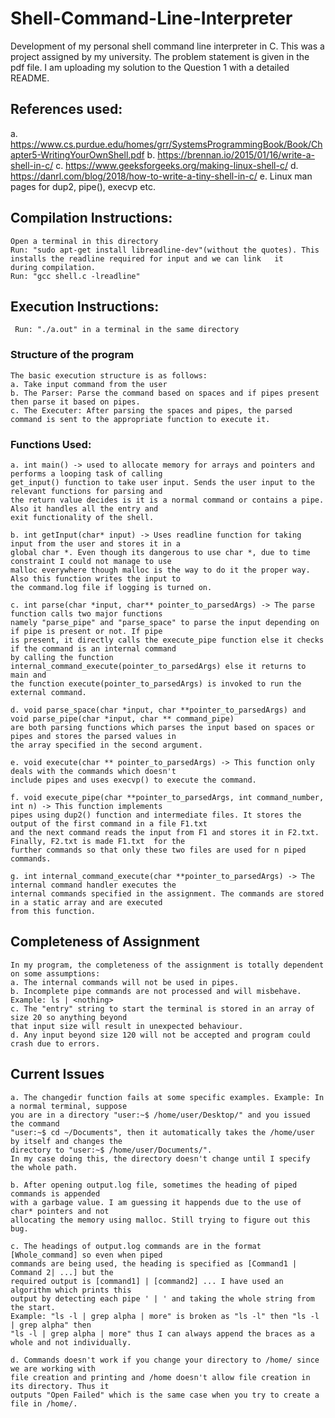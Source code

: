 # Shell-Command-Line-Interpreter
Development of my personal shell command line interpreter in C. This was a project assigned by my university. The problem statement is given in the pdf file. I am uploading my solution to the Question 1 with a detailed README.

## References used: 
a. https://www.cs.purdue.edu/homes/grr/SystemsProgrammingBook/Book/Chapter5-WritingYourOwnShell.pdf
b. https://brennan.io/2015/01/16/write-a-shell-in-c/
c. https://www.geeksforgeeks.org/making-linux-shell-c/
d. https://danrl.com/blog/2018/how-to-write-a-tiny-shell-in-c/
e. Linux man pages for dup2, pipe(), execvp etc.
    

## Compilation Instructions:
	Open a terminal in this directory
	Run: "sudo apt-get install libreadline-dev"(without the quotes). This installs the readline required for input and we can link   it    during compilation.
	Run: "gcc shell.c -lreadline"
  
## Execution Instructions:
	 Run: "./a.out" in a terminal in the same directory
  
### Structure of the program
	The basic execution structure is as follows:
	a. Take input command from the user 
	b. The Parser: Parse the command based on spaces and if pipes present then parse it based on pipes. 
	c. The Executer: After parsing the spaces and pipes, the parsed command is sent to the appropriate function to execute it. 

### Functions Used: 

```
a. int main() -> used to allocate memory for arrays and pointers and performs a looping task of calling 
get_input() function to take user input. Sends the user input to the relevant functions for parsing and 
the return value decides is it is a normal command or contains a pipe. Also it handles all the entry and 
exit functionality of the shell.

b. int getInput(char* input) -> Uses readline function for taking input from the user and stores it in a 
global char *. Even though its dangerous to use char *, due to time constraint I could not manage to use 
malloc everywhere though malloc is the way to do it the proper way. Also this function writes the input to 
the command.log file if logging is turned on.

c. int parse(char *input, char** pointer_to_parsedArgs) -> The parse function calls two major functions 
namely "parse_pipe" and "parse_space" to parse the input depending on if pipe is present or not. If pipe 
is present, it directly calls the execute_pipe function else it checks if the command is an internal command 
by calling the function	internal_command_execute(pointer_to_parsedArgs) else it returns to main and 
the function execute(pointer_to_parsedArgs) is invoked to run the external command.

d. void parse_space(char *input, char **pointer_to_parsedArgs) and void parse_pipe(char *input, char ** command_pipe) 
are both parsing functions which parses the input based on spaces or pipes and stores the parsed values in 
the array specified in the second argument.

e. void execute(char ** pointer_to_parsedArgs) -> This function only deals with the commands which doesn't 
include pipes and uses execvp() to execute the command. 

f. void execute_pipe(char **pointer_to_parsedArgs, int command_number, int n) -> This function implements 
pipes using dup2() function and intermediate files. It stores the output of the first command in a file F1.txt 
and the next command reads the input from F1 and stores it in F2.txt. Finally, F2.txt is made F1.txt  for the 
further commands so that only these two files are used for n piped commands.

g. int internal_command_execute(char **pointer_to_parsedArgs) -> The internal command handler executes the 
internal commands specified in the assignment. The commands are stored in a static array and are executed 
from this function.
```
## Completeness of Assignment
```
In my program, the completeness of the assignment is totally dependent on some assumptions:
a. The internal commands will not be used in pipes. 
b. Incomplete pipe commands are not processed and will misbehave. Example: ls | <nothing>
c. The "entry" string to start the terminal is stored in an array of size 20 so anything beyond 
that input size will result in unexpected behaviour.
d. Any input beyond size 120 will not be accepted and program could crash due to errors.
```

## Current Issues
```
a. The changedir function fails at some specific examples. Example: In a normal terminal, suppose 
you are in a directory "user:~$ /home/user/Desktop/" and you issued the command 
"user:~$ cd ~/Documents", then it automatically takes the /home/user by itself and changes the 
directory to "user:~$ /home/user/Documents/". 
In my case doing this, the directory doesn't change until I specify the whole path.

b. After opening output.log file, sometimes the heading of piped commands is appended 
with a garbage value. I am guessing it happends due to the use of char* pointers and not 
allocating the memory using malloc. Still trying to figure out this bug.

c. The headings of output.log commands are in the format [Whole_command] so even when piped 
commands are being used, the heading is specified as [Command1 | Command 2| ...] but the 
required output is [command1] | [command2] ... I have used an algorithm which prints this 
output by detecting each pipe ' | ' and taking the whole string from the start.
Example: "ls -l | grep alpha | more" is broken as "ls -l" then "ls -l | grep alpha" then 
"ls -l | grep alpha | more" thus I can always append the braces as a whole and not individually.

d. Commands doesn't work if you change your directory to /home/ since we are working with 
file creation and printing and /home doesn't allow file creation in its directory. Thus it 
outputs "Open Failed" which is the same case when you try to create a file in /home/.
```
